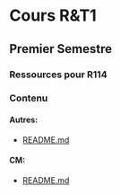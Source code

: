 # Cours R&T1
## Premier Semestre
### Ressources pour R114
### Contenu

#### Autres:
- [README.md](<./README.md>)

#### CM:
- [README.md](<./CM/README.md>)



